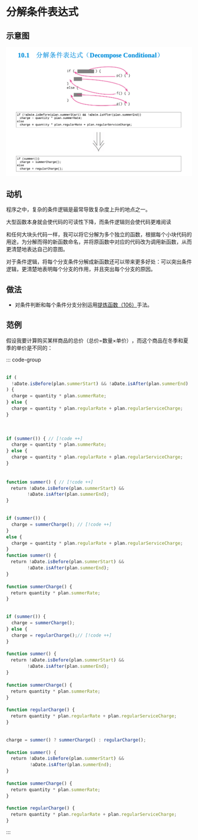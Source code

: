 # 分解条件表达式

## 示意图

![LOGO](/public/image/refactoring/DecomposeConditional.png)


## 动机

程序之中，复杂的条件逻辑是最常导致复杂度上升的地点之一。

大型函数本身就会使代码的可读性下降，而条件逻辑则会使代码更难阅读


和任何大块头代码一样，我可以将它分解为多个独立的函数，根据每个小块代码的用途，为分解而得的新函数命名，并将原函数中对应的代码改为调用新函数，从而更清楚地表达自己的意图。

<sapn class="marker-text">对于条件逻辑，将每个分支条件分解成新函数还可以带来更多好处：可以突出条件逻辑，更清楚地表明每个分支的作用，并且突出每个分支的原因。</sapn>


## 做法

- 对条件判断和每个条件分支分别运用[提炼函数（106）](../目录.md#提炼函数-106)手法。


## 范例

假设我要计算购买某样商品的总价（总价=数量×单价）​，而这个商品在冬季和夏季的单价是不同的：


::: code-group

```js [源]

if (
  !aDate.isBefore(plan.summerStart) && !aDate.isAfter(plan.summerEnd)
) {
  charge = quantity * plan.summerRate;
} else {
  charge = quantity * plan.regularRate + plan.regularServiceCharge;
}
　


```

```js [提炼判断条件]

if (summer()) { // [!code ++]
  charge = quantity * plan.summerRate; 
} else {
  charge = quantity * plan.regularRate + plan.regularServiceCharge;
}
　

function summer() { // [!code ++]
　return !aDate.isBefore(plan.summerStart) && 
        !aDate.isAfter(plan.summerEnd);
}

```

```js [提炼条件判断为真的分支]

if (summer()) {
  charge = summerCharge(); // [!code ++]
}
else {
  charge = quantity * plan.regularRate + plan.regularServiceCharge;
}
function summer() {
　return !aDate.isBefore(plan.summerStart) && 
        !aDate.isAfter(plan.summerEnd);
}

function summerCharge() {
　return quantity * plan.summerRate;
}


```

```js [提炼判断为假的分支]

if (summer()) {
  charge = summerCharge(); 
} else {
  charge = regularCharge();// [!code ++]
}

function summer() {
　return !aDate.isBefore(plan.summerStart) &&
        !aDate.isAfter(plan.summerEnd);
}

function summerCharge() {
　return quantity * plan.summerRate;
}

function regularCharge() {
　return quantity * plan.regularRate + plan.regularServiceCharge;
}

```

```js [三元运算]

charge = summer() ? summerCharge() : regularCharge();

function summer() {
　return !aDate.isBefore(plan.summerStart) &&
         !aDate.isAfter(plan.summerEnd);
}

function summerCharge() {
　return quantity * plan.summerRate;
}

function regularCharge() {
　return quantity * plan.regularRate + plan.regularServiceCharge;
}
```

:::


